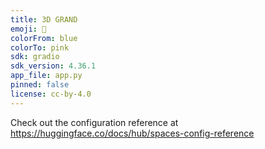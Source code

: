 ```yaml
---
title: 3D GRAND
emoji: 🐢
colorFrom: blue
colorTo: pink
sdk: gradio
sdk_version: 4.36.1
app_file: app.py
pinned: false
license: cc-by-4.0
---
```


Check out the configuration reference at https://huggingface.co/docs/hub/spaces-config-reference
